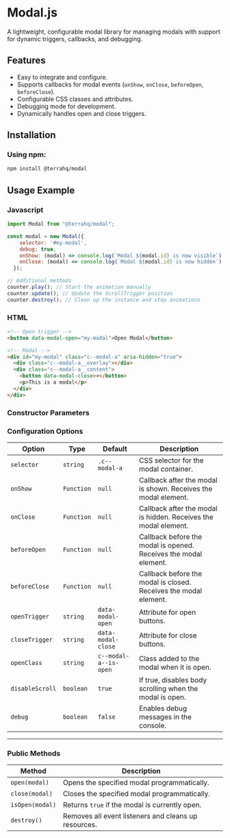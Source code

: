 # Modal.js

A lightweight, configurable modal library for managing modals with support for dynamic triggers, callbacks, and debugging.

## Features

- Easy to integrate and configure.
- Supports callbacks for modal events (`onShow`, `onClose`, `beforeOpen`, `beforeClose`).
- Configurable CSS classes and attributes.
- Debugging mode for development.
- Dynamically handles open and close triggers.

## Installation

### Using npm:
```bash
npm install @terrahq/modal
```


## Usage Example

### Javascript
```javascript
import Modal from "@terrahq/modal";

const modal = new Modal({
    selector: '#my-modal',
    debug: true,
    onShow: (modal) => console.log(`Modal ${modal.id} is now visible`),
    onClose: (modal) => console.log(`Modal ${modal.id} is now hidden`),
  });

// Additional methods
counter.play(); // Start the animation manually
counter.update(); // Update the ScrollTrigger position
counter.destroy(); // Clean up the instance and stop animations
```
### HTML
```html
<!-- Open trigger -->
<button data-modal-open="my-modal">Open Modal</button>

<!-- Modal -->
<div id="my-modal" class="c--modal-a" aria-hidden="true">
  <div class="c--modal-a__overlay"></div>
  <div class="c--modal-a__content">
    <button data-modal-close>×</button>
    <p>This is a modal</p>
  </div>
</div>
```



### Constructor Parameters

### Configuration Options

| Option         | Type       | Default                | Description                                                       |
|-----------------|------------|------------------------|-------------------------------------------------------------------|
| `selector`      | `string`   | `.c--modal-a`          | CSS selector for the modal container.                            |
| `onShow`        | `Function` | `null`                 | Callback after the modal is shown. Receives the modal element.    |
| `onClose`       | `Function` | `null`                 | Callback after the modal is hidden. Receives the modal element.   |
| `beforeOpen`    | `Function` | `null`                 | Callback before the modal is opened. Receives the modal element.  |
| `beforeClose`   | `Function` | `null`                 | Callback before the modal is closed. Receives the modal element.  |
| `openTrigger`   | `string`   | `data-modal-open`      | Attribute for open buttons.                                       |
| `closeTrigger`  | `string`   | `data-modal-close`     | Attribute for close buttons.                                      |
| `openClass`     | `string`   | `c--modal-a--is-open`  | Class added to the modal when it is open.                         |
| `disableScroll` | `boolean`  | `true`                 | If true, disables body scrolling when the modal is open.          |
| `debug`         | `boolean`  | `false`                | Enables debug messages in the console.                           |

---

### Public Methods

| Method          | Description                                           |
|------------------|-------------------------------------------------------|
| `open(modal)`    | Opens the specified modal programmatically.           |
| `close(modal)`   | Closes the specified modal programmatically.          |
| `isOpen(modal)`  | Returns `true` if the modal is currently open.         |
| `destroy()`      | Removes all event listeners and cleans up resources.  |

